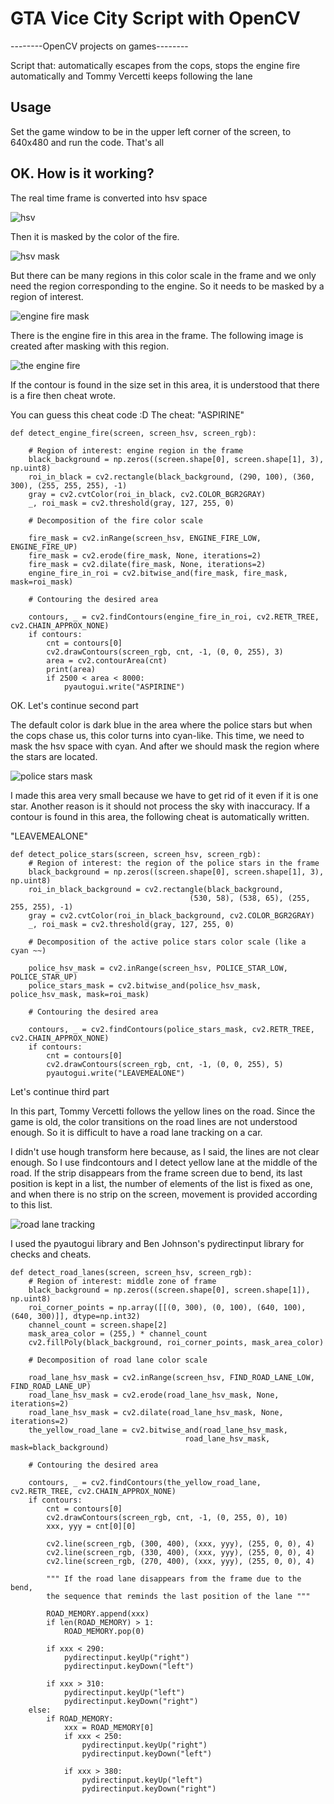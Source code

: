 # GTA Vice City Script with OpenCV
  --------OpenCV projects on games--------

Script that: automatically escapes from the cops, stops the engine fire automatically and Tommy Vercetti  keeps following the lane 
## Usage
Set the game window to be in the upper left corner of the screen, to 640x480 and run the code. That's all

## OK. How is it working?

The real time frame is converted into hsv space

![hsv](https://user-images.githubusercontent.com/67822910/88494606-811bb000-cfbf-11ea-9f6e-771a5c737ff9.PNG)

Then it is masked by the color of the fire.

![hsv mask](https://user-images.githubusercontent.com/67822910/88494696-d0fa7700-cfbf-11ea-8766-e1e152fd2a50.PNG)

But there can be many regions in this color scale in the frame and we only need the region corresponding to the engine.
So it needs to be masked by a region of interest.

![engine fire mask](https://user-images.githubusercontent.com/67822910/88494259-eff80980-cfbd-11ea-8d22-19a682b53e76.PNG)
        
 There is the engine fire in this area in the frame. The following image is created after masking with this region. 
 
 ![the engine fire](https://user-images.githubusercontent.com/67822910/88494906-c55b8000-cfc0-11ea-9d06-5e16d69fb4b3.PNG)
 
 If the contour is found in the size set in this area, it is understood that there is a fire then cheat wrote.
 
 You can guess this cheat code :D
 The cheat: "ASPIRINE" 
 
    def detect_engine_fire(screen, screen_hsv, screen_rgb):
 
        # Region of interest: engine region in the frame
        black_background = np.zeros((screen.shape[0], screen.shape[1], 3), np.uint8)
        roi_in_black = cv2.rectangle(black_background, (290, 100), (360, 300), (255, 255, 255), -1)
        gray = cv2.cvtColor(roi_in_black, cv2.COLOR_BGR2GRAY)
        _, roi_mask = cv2.threshold(gray, 127, 255, 0)

        # Decomposition of the fire color scale

        fire_mask = cv2.inRange(screen_hsv, ENGINE_FIRE_LOW, ENGINE_FIRE_UP)
        fire_mask = cv2.erode(fire_mask, None, iterations=2)
        fire_mask = cv2.dilate(fire_mask, None, iterations=2)
        engine_fire_in_roi = cv2.bitwise_and(fire_mask, fire_mask, mask=roi_mask)

        # Contouring the desired area

        contours, _ = cv2.findContours(engine_fire_in_roi, cv2.RETR_TREE, cv2.CHAIN_APPROX_NONE)
        if contours:
            cnt = contours[0]
            cv2.drawContours(screen_rgb, cnt, -1, (0, 0, 255), 3)
            area = cv2.contourArea(cnt)
            print(area)
            if 2500 < area < 8000:
                pyautogui.write("ASPIRINE")
            
 OK. Let's continue second part
 
 The default color is dark blue in the area where the police stars but when the cops chase us, this color turns into cyan-like.
 This time, we need to mask the hsv space with cyan. And after we should mask the region where the stars are located.
 
![police stars mask](https://user-images.githubusercontent.com/67822910/88495540-e1f8b780-cfc2-11ea-82d5-442604b5efe8.PNG)

I made this area very small because we have to get rid of it even if it is one star. Another reason is it should not process the sky with inaccuracy.
If a contour is found in this area, the following cheat is automatically written.

"LEAVEMEALONE"

    def detect_police_stars(screen, screen_hsv, screen_rgb):
        # Region of interest: the region of the police stars in the frame
        black_background = np.zeros((screen.shape[0], screen.shape[1], 3), np.uint8)
        roi_in_black_background = cv2.rectangle(black_background,
                                            (530, 58), (538, 65), (255, 255, 255), -1)
        gray = cv2.cvtColor(roi_in_black_background, cv2.COLOR_BGR2GRAY)
        _, roi_mask = cv2.threshold(gray, 127, 255, 0)

        # Decomposition of the active police stars color scale (like a cyan ~~)

        police_hsv_mask = cv2.inRange(screen_hsv, POLICE_STAR_LOW, POLICE_STAR_UP)
        police_stars_mask = cv2.bitwise_and(police_hsv_mask, police_hsv_mask, mask=roi_mask)

        # Contouring the desired area

        contours, _ = cv2.findContours(police_stars_mask, cv2.RETR_TREE, cv2.CHAIN_APPROX_NONE)
        if contours:
            cnt = contours[0]
            cv2.drawContours(screen_rgb, cnt, -1, (0, 0, 255), 5)
            pyautogui.write("LEAVEMEALONE")

Let's continue third part

In this part, Tommy Vercetti follows the yellow lines on the road. Since the game is old, the color transitions on the road lines are not understood enough. So it is difficult to have a road lane tracking on a car. 

I didn't use hough transform here because, as I said, the lines are not clear enough. So I use findcontours and I detect yellow lane at the middle of the road. If the strip disappears from the frame screen due to bend, its last position is kept in a list, the number of elements of the list is fixed as one, and when there is no strip on the screen, movement is provided according to this list.

![road lane tracking](https://user-images.githubusercontent.com/67822910/88496074-a2cb6600-cfc4-11ea-8e25-6505db6d05a3.PNG)
 
 I used the pyautogui library and Ben Johnson's pydirectinput library for checks and cheats.
 
    def detect_road_lanes(screen, screen_hsv, screen_rgb):
        # Region of interest: middle zone of frame
        black_background = np.zeros((screen.shape[0], screen.shape[1]), np.uint8)
        roi_corner_points = np.array([[(0, 300), (0, 100), (640, 100), (640, 300)]], dtype=np.int32)
        channel_count = screen.shape[2]
        mask_area_color = (255,) * channel_count
        cv2.fillPoly(black_background, roi_corner_points, mask_area_color)

        # Decomposition of road lane color scale

        road_lane_hsv_mask = cv2.inRange(screen_hsv, FIND_ROAD_LANE_LOW, FIND_ROAD_LANE_UP)
        road_lane_hsv_mask = cv2.erode(road_lane_hsv_mask, None, iterations=2)
        road_lane_hsv_mask = cv2.dilate(road_lane_hsv_mask, None, iterations=2)
        the_yellow_road_lane = cv2.bitwise_and(road_lane_hsv_mask,
                                           road_lane_hsv_mask, mask=black_background)

        # Contouring the desired area

        contours, _ = cv2.findContours(the_yellow_road_lane, cv2.RETR_TREE, cv2.CHAIN_APPROX_NONE)
        if contours:
            cnt = contours[0]
            cv2.drawContours(screen_rgb, cnt, -1, (0, 255, 0), 10)
            xxx, yyy = cnt[0][0]

            cv2.line(screen_rgb, (300, 400), (xxx, yyy), (255, 0, 0), 4)
            cv2.line(screen_rgb, (330, 400), (xxx, yyy), (255, 0, 0), 4)
            cv2.line(screen_rgb, (270, 400), (xxx, yyy), (255, 0, 0), 4)

            """ If the road lane disappears from the frame due to the bend, 
            the sequence that reminds the last position of the lane """

            ROAD_MEMORY.append(xxx)
            if len(ROAD_MEMORY) > 1:
                ROAD_MEMORY.pop(0)

            if xxx < 290:
                pydirectinput.keyUp("right")
                pydirectinput.keyDown("left")

            if xxx > 310:
                pydirectinput.keyUp("left")
                pydirectinput.keyDown("right")
        else:
            if ROAD_MEMORY:
                xxx = ROAD_MEMORY[0]
                if xxx < 250:
                    pydirectinput.keyUp("right")
                    pydirectinput.keyDown("left")

                if xxx > 380:
                    pydirectinput.keyUp("left")
                    pydirectinput.keyDown("right")
 
 
 

